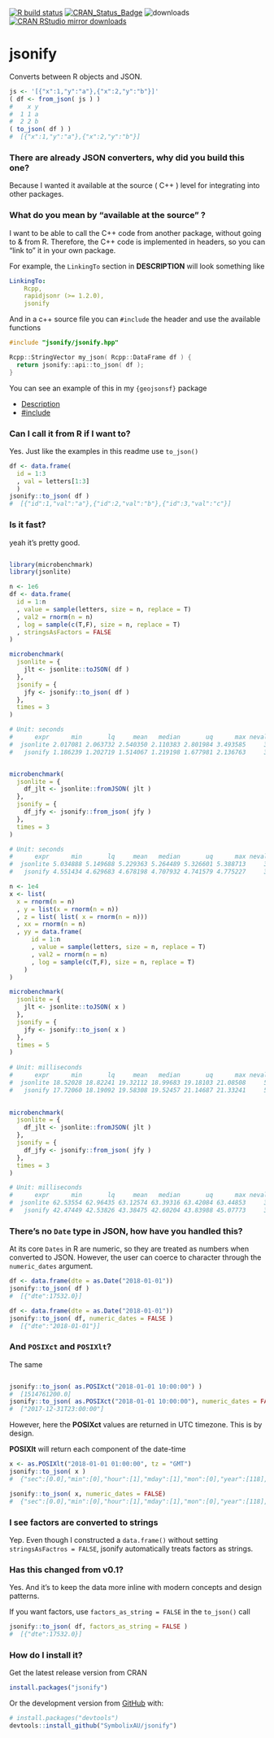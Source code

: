 
[![R build
status](https://github.com/SymbolixAU/jsonify/workflows/R-CMD-check/badge.svg)](https://github.com/SymbolixAU/jsonify/actions)
[![CRAN_Status_Badge](http://www.r-pkg.org/badges/version/jsonify)](https://CRAN.R-project.org/package=jsonify)
![downloads](http://cranlogs.r-pkg.org/badges/grand-total/jsonify)
[![CRAN RStudio mirror
downloads](http://cranlogs.r-pkg.org/badges/jsonify)](https://CRAN.R-project.org/package=jsonify)

# jsonify

Converts between R objects and JSON.

``` r
js <- '[{"x":1,"y":"a"},{"x":2,"y":"b"}]'
( df <- from_json( js ) )
#    x y
#  1 1 a
#  2 2 b
( to_json( df ) )
#  [{"x":1,"y":"a"},{"x":2,"y":"b"}]
```

### There are already JSON converters, why did you build this one?

Because I wanted it available at the source ( C++ ) level for
integrating into other packages.

### What do you mean by “available at the source” ?

I want to be able to call the C++ code from another package, without
going to & from R. Therefore, the C++ code is implemented in headers, so
you can “link to” it in your own package.

For example, the `LinkingTo` section in **DESCRIPTION** will look
something like

``` yaml
LinkingTo: 
    Rcpp,
    rapidjsonr (>= 1.2.0),
    jsonify
```

And in a c++ source file you can `#include` the header and use the
available functions

``` cpp
#include "jsonify/jsonify.hpp"

Rcpp::StringVector my_json( Rcpp::DataFrame df ) {
  return jsonify::api::to_json( df );
}
```

You can see an example of this in my `{geojsonsf}` package

- [Description](https://github.com/SymbolixAU/geojsonsf/blob/master/DESCRIPTION#L17)
- [\#include](https://github.com/SymbolixAU/geojsonsf/blob/master/inst/include/geojsonsf/geojson/api/sf_api.hpp#L4)

### Can I call it from R if I want to?

Yes. Just like the examples in this readme use `to_json()`

``` r
df <- data.frame(
  id = 1:3
  , val = letters[1:3]
  )
jsonify::to_json( df )
#  [{"id":1,"val":"a"},{"id":2,"val":"b"},{"id":3,"val":"c"}]
```

### Is it fast?

yeah it’s pretty good.

``` r

library(microbenchmark)
library(jsonlite)

n <- 1e6
df <- data.frame(
  id = 1:n
  , value = sample(letters, size = n, replace = T)
  , val2 = rnorm(n = n)
  , log = sample(c(T,F), size = n, replace = T)
  , stringsAsFactors = FALSE
)

microbenchmark(
  jsonlite = {
    jlt <- jsonlite::toJSON( df )
  },
  jsonify = {
    jfy <- jsonify::to_json( df )
  },
  times = 3
)

# Unit: seconds
#      expr      min       lq     mean   median       uq      max neval
#  jsonlite 2.017081 2.063732 2.540350 2.110383 2.801984 3.493585     3
#   jsonify 1.186239 1.202719 1.514067 1.219198 1.677981 2.136763     3


microbenchmark(
  jsonlite = {
    df_jlt <- jsonlite::fromJSON( jlt )
  },
  jsonify = {
    df_jfy <- jsonify::from_json( jfy )
  },
  times = 3
)

# Unit: seconds
#      expr      min       lq     mean   median       uq      max neval
#  jsonlite 5.034888 5.149688 5.229363 5.264489 5.326601 5.388713     3
#   jsonify 4.551434 4.629683 4.678198 4.707932 4.741579 4.775227     3

n <- 1e4
x <- list(
  x = rnorm(n = n)
  , y = list(x = rnorm(n = n))
  , z = list( list( x = rnorm(n = n)))
  , xx = rnorm(n = n)
  , yy = data.frame(
      id = 1:n
      , value = sample(letters, size = n, replace = T)
      , val2 = rnorm(n = n)
      , log = sample(c(T,F), size = n, replace = T)
    )
)

microbenchmark(
  jsonlite = {
    jlt <- jsonlite::toJSON( x )
  },
  jsonify = {
    jfy <- jsonify::to_json( x )
  },
  times = 5
)
 
# Unit: milliseconds
#      expr      min       lq     mean   median       uq      max neval
#  jsonlite 18.52028 18.82241 19.32112 18.99683 19.18103 21.08508     5
#   jsonify 17.72060 18.19092 19.58308 19.52457 21.14687 21.33241     5
   

microbenchmark(
  jsonlite = {
    df_jlt <- jsonlite::fromJSON( jlt )
  },
  jsonify = {
    df_jfy <- jsonify::from_json( jfy )
  },
  times = 3
)

# Unit: milliseconds
#      expr      min       lq     mean   median       uq      max neval
#  jsonlite 62.53554 62.96435 63.12574 63.39316 63.42084 63.44853     3
#   jsonify 42.47449 42.53826 43.38475 42.60204 43.83988 45.07773     3
```

### There’s no `Date` type in JSON, how have you handled this?

At its core `Dates` in R are numeric, so they are treated as numbers
when converted to JSON. However, the user can coerce to character
through the `numeric_dates` argument.

``` r
df <- data.frame(dte = as.Date("2018-01-01"))
jsonify::to_json( df )
#  [{"dte":17532.0}]

df <- data.frame(dte = as.Date("2018-01-01"))
jsonify::to_json( df, numeric_dates = FALSE )
#  [{"dte":"2018-01-01"}]
```

### And `POSIXct` and `POSIXlt`?

The same

``` r

jsonify::to_json( as.POSIXct("2018-01-01 10:00:00") )
#  [1514761200.0]
jsonify::to_json( as.POSIXct("2018-01-01 10:00:00"), numeric_dates = FALSE)
#  ["2017-12-31T23:00:00"]
```

However, here the **POSIXct** values are returned in UTC timezone. This
is by design.

**POSIXlt** will return each component of the date-time

``` r
x <- as.POSIXlt("2018-01-01 01:00:00", tz = "GMT")
jsonify::to_json( x )
#  {"sec":[0.0],"min":[0],"hour":[1],"mday":[1],"mon":[0],"year":[118],"wday":[1],"yday":[0],"isdst":[0]}

jsonify::to_json( x, numeric_dates = FALSE)
#  {"sec":[0.0],"min":[0],"hour":[1],"mday":[1],"mon":[0],"year":[118],"wday":[1],"yday":[0],"isdst":[0]}
```

### I see factors are converted to strings

Yep. Even though I constructed a `data.frame()` without setting
`stringsAsFactros = FALSE`, jsonify automatically treats factors as
strings.

### Has this changed from v0.1?

Yes. And it’s to keep the data more inline with modern concepts and
design patterns.

If you want factors, use `factors_as_string = FALSE` in the `to_json()`
call

``` r
jsonify::to_json( df, factors_as_string = FALSE )
#  [{"dte":17532.0}]
```

### How do I install it?

Get the latest release version from CRAN

``` r
install.packages("jsonify")
```

Or the development version from [GitHub](https://github.com/) with:

``` r
# install.packages("devtools")
devtools::install_github("SymbolixAU/jsonify")
```
